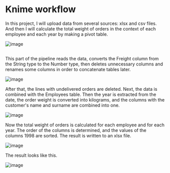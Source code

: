 # Knime workflow
In this project, I will upload data from several sources: xlsx and csv files. And then I will calculate the total weight of orders in the context of each employee and each year by making a pivot table.

![image](https://user-images.githubusercontent.com/61746700/167296930-622017b0-bce1-4b08-800b-094eef283ecf.png)
##

This part of the pipeline reads the data, converts the Freight column from the String type to the Number type, then deletes unnecessary columns and renames some columns in order to concatenate tables later.

![image](https://user-images.githubusercontent.com/61746700/167296867-a06e535d-6bc9-4d1b-994c-0a3d0d4c71de.png)

After that, the lines with undelivered orders are deleted. Next, the data is combined with the Employees table. Then the year is extracted from the date, the order weight is converted into kilograms, and the columns with the customer's name and surname are combined into one.

![image](https://user-images.githubusercontent.com/61746700/167296874-13e252b4-93f2-490c-a4a1-4cd3650533e8.png)

Now the total weight of orders is calculated for each employee and for each year. The order of the columns is determined, and the values of the columns 1998 are sorted. The result is written to an xlsx file.

![image](https://user-images.githubusercontent.com/61746700/167296895-248626b5-2933-4dc4-b234-acd9311c0fdb.png)

The result looks like this.

![image](https://user-images.githubusercontent.com/61746700/167296898-595daff4-5fe7-4183-b3cc-2fd2c6677a3a.png)
